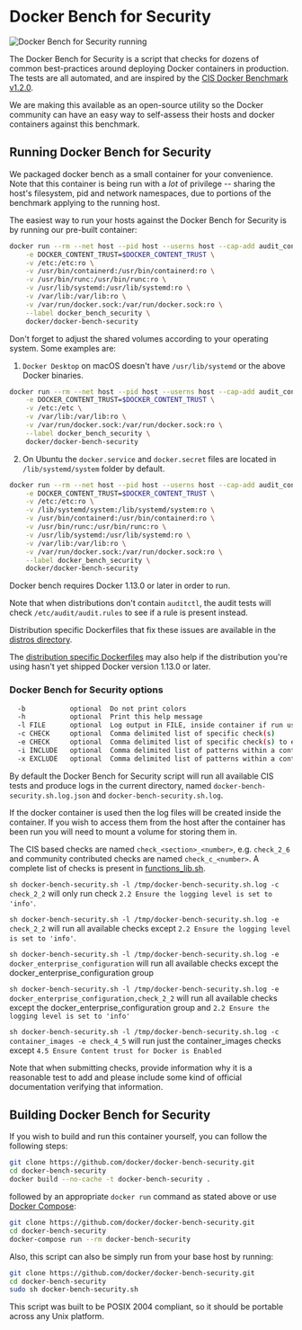 # Docker Bench for Security

![Docker Bench for Security running](https://raw.githubusercontent.com/docker/docker-bench-security/master/benchmark_log.png)

The Docker Bench for Security is a script that checks for dozens of common
best-practices around deploying Docker containers in production. The tests are
all automated, and are inspired by the [CIS Docker Benchmark v1.2.0](https://www.cisecurity.org/benchmark/docker/).

We are making this available as an open-source utility so the Docker community
can have an easy way to self-assess their hosts and docker containers against
this benchmark.

## Running Docker Bench for Security

We packaged docker bench as a small container for your convenience. Note that
this container is being run with a *lot* of privilege -- sharing the host's
filesystem, pid and network namespaces, due to portions of the benchmark
applying to the running host.

The easiest way to run your hosts against the Docker Bench for Security is by
running our pre-built container:

```sh
docker run --rm --net host --pid host --userns host --cap-add audit_control \
    -e DOCKER_CONTENT_TRUST=$DOCKER_CONTENT_TRUST \
    -v /etc:/etc:ro \
    -v /usr/bin/containerd:/usr/bin/containerd:ro \
    -v /usr/bin/runc:/usr/bin/runc:ro \
    -v /usr/lib/systemd:/usr/lib/systemd:ro \
    -v /var/lib:/var/lib:ro \
    -v /var/run/docker.sock:/var/run/docker.sock:ro \
    --label docker_bench_security \
    docker/docker-bench-security
```

Don't forget to adjust the shared volumes according to your operating system.
Some examples are:

1. `Docker Desktop` on macOS doesn't have `/usr/lib/systemd` or the above Docker
    binaries.

```sh
docker run --rm --net host --pid host --userns host --cap-add audit_control \
    -e DOCKER_CONTENT_TRUST=$DOCKER_CONTENT_TRUST \
    -v /etc:/etc \
    -v /var/lib:/var/lib:ro \
    -v /var/run/docker.sock:/var/run/docker.sock:ro \
    --label docker_bench_security \
    docker/docker-bench-security
```

2. On Ubuntu the `docker.service` and `docker.secret` files are located in
   `/lib/systemd/system` folder by default.

```sh
docker run --rm --net host --pid host --userns host --cap-add audit_control \
    -e DOCKER_CONTENT_TRUST=$DOCKER_CONTENT_TRUST \
    -v /etc:/etc:ro \
    -v /lib/systemd/system:/lib/systemd/system:ro \
    -v /usr/bin/containerd:/usr/bin/containerd:ro \
    -v /usr/bin/runc:/usr/bin/runc:ro \
    -v /usr/lib/systemd:/usr/lib/systemd:ro \
    -v /var/lib:/var/lib:ro \
    -v /var/run/docker.sock:/var/run/docker.sock:ro \
    --label docker_bench_security \
    docker/docker-bench-security
```

Docker bench requires Docker 1.13.0 or later in order to run.

Note that when distributions don't contain `auditctl`, the audit tests will
check `/etc/audit/audit.rules` to see if a rule is present instead.

Distribution specific Dockerfiles that fix these issues are available in the
[distros directory](https://github.com/docker/docker-bench-security/tree/master/distros).

The [distribution specific Dockerfiles](https://github.com/docker/docker-bench-security/tree/master/distros)
may also help if the distribution you're using hasn't yet shipped Docker
version 1.13.0 or later.

### Docker Bench for Security options

```sh
  -b           optional  Do not print colors
  -h           optional  Print this help message
  -l FILE      optional  Log output in FILE, inside container if run using docker
  -c CHECK     optional  Comma delimited list of specific check(s)
  -e CHECK     optional  Comma delimited list of specific check(s) to exclude
  -i INCLUDE   optional  Comma delimited list of patterns within a container or image name to check
  -x EXCLUDE   optional  Comma delimited list of patterns within a container or image name to exclude from check
```

By default the Docker Bench for Security script will run all available CIS tests
and produce logs in the current directory, named `docker-bench-security.sh.log.json`
and `docker-bench-security.sh.log`.

If the docker container is used then the log files will be created inside the container. If you wish to access them from the host after the container has been run you will need to mount a volume for storing them in.

The CIS based checks are named `check_<section>_<number>`, e.g. `check_2_6`
and community contributed checks are named `check_c_<number>`.
A complete list of checks is present in [functions_lib.sh](functions_lib.sh).

`sh docker-bench-security.sh -l /tmp/docker-bench-security.sh.log -c check_2_2`
will only run check `2.2 Ensure the logging level is set to 'info'`.

`sh docker-bench-security.sh -l /tmp/docker-bench-security.sh.log -e check_2_2`
will run all available checks except `2.2 Ensure the logging level is set to 'info'`.

`sh docker-bench-security.sh -l /tmp/docker-bench-security.sh.log -e docker_enterprise_configuration`
will run all available checks except the docker_enterprise_configuration group

`sh docker-bench-security.sh -l /tmp/docker-bench-security.sh.log -e docker_enterprise_configuration,check_2_2`
will run all available checks except the docker_enterprise_configuration group
and `2.2 Ensure the logging level is set to 'info'`

`sh docker-bench-security.sh -l /tmp/docker-bench-security.sh.log -c container_images -e check_4_5`
will run just the container_images checks except
`4.5 Ensure Content trust for Docker is Enabled`

Note that when submitting checks, provide information why it is a
reasonable test to add and please include some kind of official documentation
verifying that information.

## Building Docker Bench for Security

If you wish to build and run this container yourself, you can follow the
following steps:

```sh
git clone https://github.com/docker/docker-bench-security.git
cd docker-bench-security
docker build --no-cache -t docker-bench-security .
```

followed by an appropriate `docker run` command as stated above
or use [Docker Compose](https://docs.docker.com/compose/):

```sh
git clone https://github.com/docker/docker-bench-security.git
cd docker-bench-security
docker-compose run --rm docker-bench-security
```

Also, this script can also be simply run from your base host by running:

```sh
git clone https://github.com/docker/docker-bench-security.git
cd docker-bench-security
sudo sh docker-bench-security.sh
```

This script was built to be POSIX 2004 compliant, so it should be portable
across any Unix platform.
